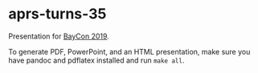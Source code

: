 # aprs-turns-35
Presentation for [BayCon 2019](http://baycon.us/).

To generate PDF, PowerPoint, and an HTML presentation, make sure you have 
pandoc and pdflatex installed and run `make all`.


